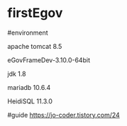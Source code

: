 # firstEgov

#environment

apache tomcat 8.5

eGovFrameDev-3.10.0-64bit

jdk 1.8

mariadb 10.6.4

HeidiSQL 11.3.0


#guide
https://jo-coder.tistory.com/24
